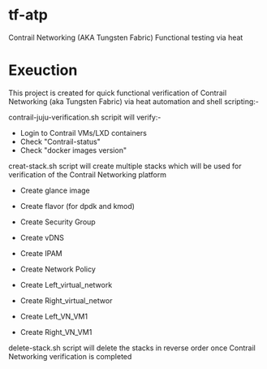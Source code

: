 # tf-atp
Contrail Networking (AKA Tungsten Fabric) Functional testing via heat
# Exeuction 
This project is created for quick functional verification of Contrail Networking (aka Tungsten Fabric) via heat automation and shell scripting:-  <br/>

contrail-juju-verification.sh scripit will verify:- <br/> 

 *  Login to Contrail VMs/LXD containers <br/> 
 *  Check "Contrail-status" <br/> 
 *  Check "docker images version" <br/>

creat-stack.sh script will create multiple stacks which will be used for verification of the Contrail Networking platform <br/>
 
 * Create glance image <br/>

 * Create flavor (for dpdk and kmod) <br/>

 * Create Security Group <br/>

 * Create vDNS <br/>

 * Create IPAM <br/> 
 
 * Create Network Policy <br/> 

 * Create Left_virtual_network <br/>

 * Create Right_virtual_networ <br/> 

 * Create Left_VN_VM1 <br/> 

 * Create Right_VN_VM1 <br/> 
 


delete-stack.sh script will delete the stacks in reverse order once Contrail Networking verification is completed 
